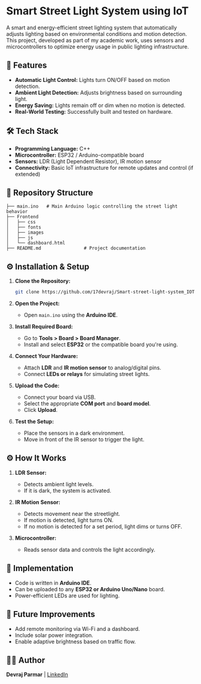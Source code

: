 # Smart Street Light System using IoT

A smart and energy-efficient street lighting system that automatically adjusts lighting based on environmental conditions and motion detection. This project, developed as part of my academic work, uses sensors and microcontrollers to optimize energy usage in public lighting infrastructure.

## 🚀 Features

* **Automatic Light Control:** Lights turn ON/OFF based on motion detection.
* **Ambient Light Detection:** Adjusts brightness based on surrounding light.
* **Energy Saving:** Lights remain off or dim when no motion is detected.
* **Real-World Testing:** Successfully built and tested on hardware.

## 🛠️ Tech Stack

* **Programming Language:** C++
* **Microcontroller:** ESP32 / Arduino-compatible board
* **Sensors:** LDR (Light Dependent Resistor), IR motion sensor
* **Connectivity:** Basic IoT infrastructure for remote updates and control (if extended)

## 📂 Repository Structure

```
├── main.ino   # Main Arduino logic controlling the street light behavior
├── Frontend
│   ├── css
│   ├── fonts
│   ├── images
│   ├── js
│   └── dashboard.html
├── README.md                # Project documentation
```

## ⚙️ Installation & Setup

1. **Clone the Repository:**

   ```bash
   git clone https://github.com/17devraj/Smart-street-light-system_IOT.git
   ```

2. **Open the Project:**

   * Open `main.ino` using the **Arduino IDE**.

3. **Install Required Board:**

   * Go to **Tools > Board > Board Manager**.
   * Install and select **ESP32** or the compatible board you're using.

4. **Connect Your Hardware:**

   * Attach **LDR** and **IR motion sensor** to analog/digital pins.
   * Connect **LEDs or relays** for simulating street lights.

5. **Upload the Code:**

   * Connect your board via USB.
   * Select the appropriate **COM port** and **board model**.
   * Click **Upload**.

6. **Test the Setup:**

   * Place the sensors in a dark environment.
   * Move in front of the IR sensor to trigger the light.

## ⚙️ How It Works

1. **LDR Sensor:**

   * Detects ambient light levels.
   * If it is dark, the system is activated.

2. **IR Motion Sensor:**

   * Detects movement near the streetlight.
   * If motion is detected, light turns ON.
   * If no motion is detected for a set period, light dims or turns OFF.

3. **Microcontroller:**

   * Reads sensor data and controls the light accordingly.

## 🧪 Implementation

* Code is written in **Arduino IDE**.
* Can be uploaded to any **ESP32 or Arduino Uno/Nano** board.
* Power-efficient LEDs are used for lighting.

## 🔮 Future Improvements

* Add remote monitoring via Wi-Fi and a dashboard.
* Include solar power integration.
* Enable adaptive brightness based on traffic flow.

## 👨‍💻 Author

**Devraj Parmar** | [LinkedIn](https://linkedin.com/in/devraj-parmar)

